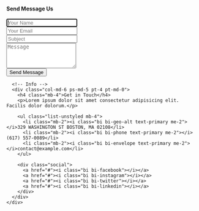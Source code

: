 <!DOCTYPE html>
<html lang="en">
<head>
    <meta charset="UTF-8">
    <meta name="viewport" content="width=device-width, initial-scale=1.0">
    <title>Document</title>

  <link rel="stylesheet" href="./style.css"> 
  <link rel="stylesheet" href="./css/bootstrap.css">
  <link rel="stylesheet" href="https://cdn.jsdelivr.net/npm/bootstrap-icons@1.10.5/font/bootstrap-icons.css">
</head>
<body>

<div class="container py-5">
  <div class="contact-box p-5">
    <div class="row">
      <!-- Form -->
      <div class="col-md-6 border-end">
        <h4 class="mb-4">Send Message Us</h4>
        <form>
          <div class="mb-3">
            <input type="text" class="form-control" placeholder="Your Name" required autofocus >
          </div>
          <div class="mb-3">
            <input type="email" class="form-control" placeholder="Your Email" required >
          </div>
          <div class="mb-3">
            <input type="text" class="form-control" placeholder="Subject" required >
          </div>
          <div class="mb-3">
            <textarea rows="4" placeholder="Message" class="form-control" ></textarea>
          </div>
          <button type="submit" class="btn btn-primary">Send Message</button>
        </form>
      </div>

      <!-- Info -->
      <div class="col-md-6 ps-md-5 pt-4 pt-md-0">
        <h4 class="mb-4">Get in Touch</h4>
        <p>Lorem ipsum dolor sit amet consectetur adipisicing elit. Facilis dolor dolorum.</p>

        <ul class="list-unstyled mb-4">
          <li class="mb-2"><i class="bi bi-geo-alt text-primary me-2"></i>329 WASHINGTON ST BOSTON, MA 02108</li>
          <li class="mb-2"><i class="bi bi-phone text-primary me-2"></i> (617) 557-0089</li>
          <li class="mb-2"><i class="bi bi-envelope text-primary me-2"></i>contact@example.com</li>
        </ul>

        <div class="social">
          <a href="#"><i class="bi bi-facebook"></i></a>
          <a href="#"><i class="bi bi-instagram"></i></a>
          <a href="#"><i class="bi bi-twitter"></i></a>
          <a href="#"><i class="bi bi-linkedin"></i></a>
        </div>
      </div>
    </div>
  </div>
</div>
     <script src="./js/bootstrap.js"></script> 
</body>
</html>

</body>
</html>
